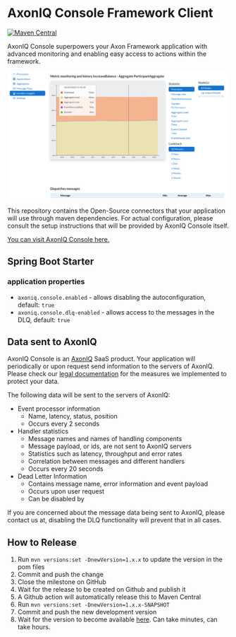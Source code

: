 # AxonIQ Console Framework Client

[![Maven Central](https://maven-badges.herokuapp.com/maven-central/io.axoniq.console/console-framework-client/badge.svg)](https://maven-badges.herokuapp.com/maven-central/io.axoniq.console/console-framework-client)

AxonIQ Console superpowers your Axon Framework application with advanced monitoring and enabling easy access to actions
within the framework.

![Screenshot of the handler performance screen](.github/img/screenshot_handler_performance.png)

This repository contains the Open-Source connectors that your application will use through maven dependencies.
For actual configuration, please consult the setup instructions that will be provided by AxonIQ Console itself.

[You can visit AxonIQ Console here.](https://console.axoniq.io)

## Spring Boot Starter

### application properties

* `axoniq.console.enabled` - allows disabling the autoconfiguration, default: `true`
* `axoniq.console.dlq-enabled` - allows access to the messages in the DLQ, default: `true`

## Data sent to AxonIQ

AxonIQ Console is an [AxonIQ](https://axoniq.io) SaaS product. Your application will periodically or upon request send
information to the servers of AxonIQ. Please check our [legal documentation](https://console.axoniq.io/legal) for the
measures we implemented to protect your data.

The following data will be sent to the servers of AxonIQ:

- Event processor information
  - Name, latency, status, position
  - Occurs every 2 seconds
- Handler statistics
  - Message names and names of handling components
  - Message payload, or ids, are not sent to AxonIQ servers
  - Statistics such as latency, throughput and error rates
  - Correlation between messages and different handlers
  - Occurs every 20 seconds
- Dead Letter Information
  - Contains message name, error information and event payload
  - Occurs upon user request
  - Can be disabled by 

If you are concerned about the message data being sent to AxonIQ, please contact us at,
disabling the DLQ functionality will prevent that in all cases.

## How to Release

1. Run `mvn versions:set -DnewVersion=1.x.x` to update the version in the pom files
2. Commit and push the change
3. Close the milestone on GitHub
4. Wait for the release to be created on Github and publish it
5. A Github action will automatically release this to Maven Central
6. Run `mvn versions:set -DnewVersion=1.x.x-SNAPSHOT`
7. Commit and push the new development version
8. Wait for the version to become available [here](https://repo1.maven.org/maven2/io/axoniq/console/console-framework-client-parent/). Can take minutes, can take hours.
